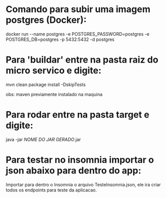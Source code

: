 <h1>Comando para subir uma imagem postgres (Docker):</h1>

docker run --name postgres -e POSTGRES_PASSWORD=postgres -e POSTGRES_DB=postgres -p 5432:5432 -d postgres

<h1>Para 'buildar' entre na pasta raiz do micro servico e digite:</h1>

mvn clean package install -DskipTests

obs: maven previamente instalado na maquina

<h1>Para rodar entre na pasta target e digite:</h1>

java -jar *NOME DO JAR GERADO*.jar

<h1>Para testar no insomnia importar o json abaixo para dentro do app:</h1>

Importar para dentro o Insomnia o arquivo TesteInsomnia.json, ele ira criar todos os endpoints para teste da aplicacao.

